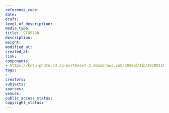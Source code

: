 ```yaml
---
reference_code: 
date: 
draft: 
level_of_description: 
media_type: 
title: _CTU5260
description: 
weight: 
modified_at: 
created_at: 
link: 
components:
- https://kctu-photo.s3.ap-northeast-2.amazonaws.com/2020년/1월/20200115_노동개악+분쇄!+노조+할+권리+쟁취!+영남대의료원+투쟁+승리!+민주노총+결의대회/_CTU5260.jpg
tags:
- 
creators: 
subjects: 
sources: 
venues: 
public_access_status: 
copyright_status: 
---
```

